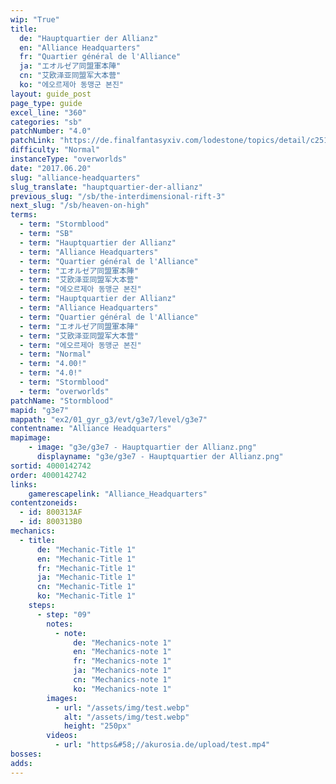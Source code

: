 ```yaml
---
wip: "True"
title:
  de: "Hauptquartier der Allianz"
  en: "Alliance Headquarters"
  fr: "Quartier général de l'Alliance"
  ja: "エオルゼア同盟軍本陣"
  cn: "艾欧泽亚同盟军大本营"
  ko: "에오르제아 동맹군 본진"
layout: guide_post
page_type: guide
excel_line: "360"
categories: "sb"
patchNumber: "4.0"
patchLink: "https://de.finalfantasyxiv.com/lodestone/topics/detail/c2519c232d02fc2394c3830faa364611cd4e610c"
difficulty: "Normal"
instanceType: "overworlds"
date: "2017.06.20"
slug: "alliance-headquarters"
slug_translate: "hauptquartier-der-allianz"
previous_slug: "/sb/the-interdimensional-rift-3"
next_slug: "/sb/heaven-on-high"
terms:
  - term: "Stormblood"
  - term: "SB"
  - term: "Hauptquartier der Allianz"
  - term: "Alliance Headquarters"
  - term: "Quartier général de l'Alliance"
  - term: "エオルゼア同盟軍本陣"
  - term: "艾欧泽亚同盟军大本营"
  - term: "에오르제아 동맹군 본진"
  - term: "Hauptquartier der Allianz"
  - term: "Alliance Headquarters"
  - term: "Quartier général de l'Alliance"
  - term: "エオルゼア同盟軍本陣"
  - term: "艾欧泽亚同盟军大本营"
  - term: "에오르제아 동맹군 본진"
  - term: "Normal"
  - term: "4.00!"
  - term: "4.0!"
  - term: "Stormblood"
  - term: "overworlds"
patchName: "Stormblood"
mapid: "g3e7"
mappath: "ex2/01_gyr_g3/evt/g3e7/level/g3e7"
contentname: "Alliance Headquarters"
mapimage:
    - image: "g3e/g3e7 - Hauptquartier der Allianz.png"
      displayname: "g3e/g3e7 - Hauptquartier der Allianz.png"
sortid: 4000142742
order: 4000142742
links:
    gamerescapelink: "Alliance_Headquarters"
contentzoneids:
  - id: 800313AF
  - id: 800313B0
mechanics:
  - title:
      de: "Mechanic-Title 1"
      en: "Mechanic-Title 1"
      fr: "Mechanic-Title 1"
      ja: "Mechanic-Title 1"
      cn: "Mechanic-Title 1"
      ko: "Mechanic-Title 1"
    steps:
      - step: "09"
        notes:
          - note:
              de: "Mechanics-note 1"
              en: "Mechanics-note 1"
              fr: "Mechanics-note 1"
              ja: "Mechanics-note 1"
              cn: "Mechanics-note 1"
              ko: "Mechanics-note 1"
        images:
          - url: "/assets/img/test.webp"
            alt: "/assets/img/test.webp"
            height: "250px"
        videos:
          - url: "https&#58;//akurosia.de/upload/test.mp4"
bosses:
adds:
---
```

